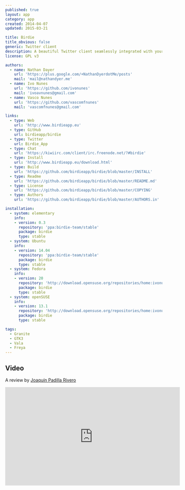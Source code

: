 ```yaml
---
published: true
layout: app
category: app
created: 2014-04-07
updated: 2015-03-21

title: Birdie
title_obvious: false
generic: Twitter client
description: A beautiful Twitter client seamlessly integrated with your desktop environment. It is fast, easy to use and works great.
license: GPL v3

authors:
  - name: Nathan Dayer
    url: 'https://plus.google.com/+NathanDyerdotMe/posts'
    mail: 'mail@nathandyer.me'
  - name: Ivo Nunes
    url: 'https://github.com/ivonunes'
    mail: 'ivoavnunes@gmail.com'
  - name: Vasco Nunes
    url: 'https://github.com/vascomfnunes'
    mail: 'vascomfnunes@gmail.com'

links:
  - type: Web
    url: 'http://www.birdieapp.eu'
  - type: GitHub
    url: birdieapp/birdie
  - type: Twitter
    url: Birdie_App
  - type: Chat
    url: 'https://kiwiirc.com/client/irc.freenode.net/?#birdie'
  - type: Install
    url: 'http://www.birdieapp.eu/download.html'
  - type: Build
    url: 'https://github.com/birdieapp/birdie/blob/master/INSTALL'
  - type: Readme
    url: 'https://github.com/birdieapp/birdie/blob/master/README.md'
  - type: License
    url: 'https://github.com/birdieapp/birdie/blob/master/COPYING'
  - type: Authors
    url: 'https://github.com/birdieapp/birdie/blob/master/AUTHORS.in'

installation:
  - system: elementary
    info:
    - version: 0.3
      repository: 'ppa:birdie-team/stable'
      package: birdie
      type: stable
  - system: Ubuntu
    info:
    - version: 14.04
      repository: 'ppa:birdie-team/stable'
      package: birdie
      type: stable
  - system: Fedora
    info:
    - version: 20
      repository: 'http://download.opensuse.org/repositories/home:ivonunes/Fedora_20/home:ivonunes.repo'
      package: birdie
      type: stable
  - system: openSUSE
    info:
    - version: 13.1
      repository: 'http://download.opensuse.org/repositories/home:ivonunes/openSUSE_13.1/home:ivonunes.repo'
      package: birdie
      type: stable

tags:
  - Granite
  - GTK3
  - Vala
  - Freya
---
```

## Video
A review by [Joaquín Padilla Rivero](https://www.youtube.com/channel/UC_im4PuM9ViTNjaUf2cXmgg)

<iframe width="560" height="315" src="https://www.youtube.com/embed/t9pHWROln0g" frameborder="0" allowfullscreen></iframe>
